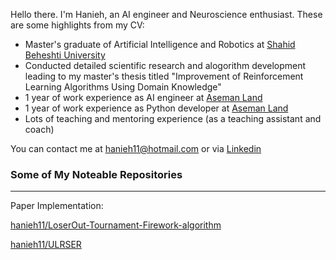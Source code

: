 Hello there. I'm Hanieh, an AI engineer and Neuroscience enthusiast. These are some highlights from my CV:

* Master's graduate of Artificial Intelligence and Robotics at [Shahid Beheshti University](http://en.sbu.ac.ir/)
* Conducted detailed scientific research and alogorithm development leading to my master's thesis titled "Improvement of Reinforcement Learning Algorithms Using Domain Knowledge"
* 1 year of work experience as AI engineer at [Aseman Land](https://github.com/Aseman-Land)
* 1 year of work experience as Python developer at [Aseman Land](https://github.com/Aseman-Land)
* Lots of teaching and mentoring experience (as a teaching assistant and coach)

You can contact me at [hanieh11@hotmail.com](hanieh11@hotmail.com) or via [Linkedin](https://www.linkedin.com/in/hanieh-sahranavard/)
  
### Some of My Noteable Repositories
---
Paper Implementation:

[hanieh11/LoserOut-Tournament-Firework-algorithm](https://github.com/hanieh11/LoserOut-Tournament-Firework-algorithm)

[hanieh11/ULRSER](https://github.com/hanieh11/ULRSER)

